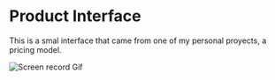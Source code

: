 # Product Interface

This is a smal interface that came from one of my personal proyects, a pricing model.

![Screen record Gif](https://raw.githubusercontent.com/rodoliva/Portfo/master/Others/screenprodinf.gif?token=AQMS2C4LMSAMOXRCZGB6UZS7IQX7E)

